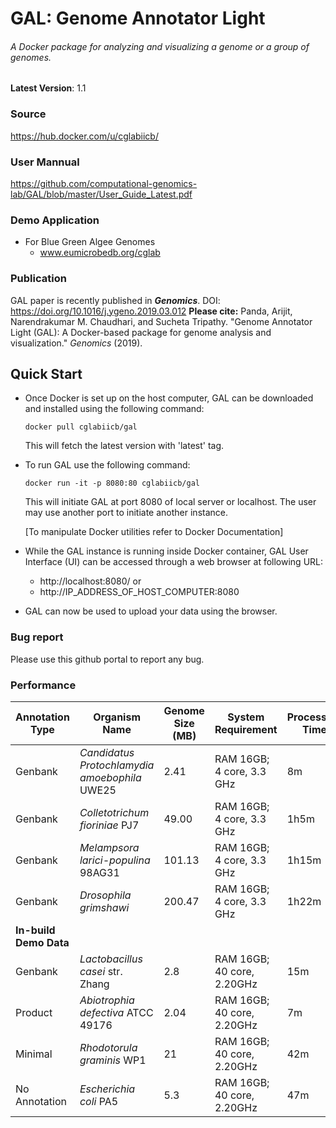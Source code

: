 # GAL: Genome Annotator Light
###### A Docker package for analyzing and visualizing a genome or a group of genomes. 

**Latest Version**: 1.1
### Source
https://hub.docker.com/u/cglabiicb/

### User Mannual
https://github.com/computational-genomics-lab/GAL/blob/master/User_Guide_Latest.pdf
### Demo Application
- For Blue Green Algee Genomes 
  - www.eumicrobedb.org/cglab
### Publication
GAL paper is recently published in ***Genomics***.
DOI: https://doi.org/10.1016/j.ygeno.2019.03.012
**Please cite:**
Panda, Arijit, Narendrakumar M. Chaudhari, and Sucheta Tripathy. "Genome Annotator Light (GAL): A Docker-based package for genome analysis and visualization." *Genomics* (2019).

## Quick Start
 - Once Docker is set up on the host computer, GAL can be downloaded and installed using the following command:
    ```
    docker pull cglabiicb/gal
    ``` 
    This will fetch the latest version with 'latest' tag.
 - To run GAL use the following command:
   ```
   docker run -it -p 8080:80 cglabiicb/gal
   ```

    This will initiate GAL at port 8080 of local server or localhost. The user may use another port to initiate another instance.
    
    [To manipulate Docker utilities refer to Docker Documentation]
 - While the GAL instance is running inside Docker container, GAL User Interface (UI) can be accessed through a web browser at following URL:
   - http://localhost:8080/ or
   - http://IP_ADDRESS_OF_HOST_COMPUTER:8080
        
 - GAL can now be used to upload your data using the browser.

### Bug report
Please use this github portal to report any bug.


### Performance

| __Annotation Type__ | __Organism Name__ | __Genome Size (MB)__ | __System Requirement__ | __Processing Time__ |
|---------------------|-------------------|-----------------|--------------------------|---------------------|
| Genbank| *Candidatus Protochlamydia amoebophila* UWE25|  2.41          | RAM 16GB; 4 core, 3.3 GHz           |  8m  |
| Genbank| *Colletotrichum fioriniae* PJ7 |  49.00          | RAM 16GB; 4 core, 3.3 GHz            |  1h5m  |
| Genbank| *Melampsora larici-populina* 98AG31|  101.13          | RAM 16GB; 4 core, 3.3 GHz           |  1h15m  |
| Genbank| *Drosophila grimshawi* |  200.47          | RAM 16GB; 4 core, 3.3 GHz           | 1h22m  |
| **In-build Demo Data** |
| Genbank| *Lactobacillus casei* str. Zhang|  2.8          | RAM 16GB; 40 core, 2.20GHz           |  15m  |
| Product| *Abiotrophia defectiva* ATCC 49176|  2.04          | RAM 16GB; 40 core, 2.20GHz           |  7m  |
| Minimal| *Rhodotorula graminis* WP1|  21          | RAM 16GB; 40 core, 2.20GHz           |  42m  |
| No Annotation| *Escherichia coli* PA5|  5.3          | RAM 16GB; 40 core, 2.20GHz           |  47m  |

